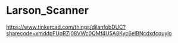 # Larson_Scanner

https://www.tinkercad.com/things/djlanfobDUC?sharecode=xmddpFUqRZj08VWc0QMf4U5A8Kyc6elBNcdxdcquyio
